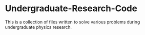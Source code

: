 # Undergraduate-Research-Code
This is a collection of files written to solve various problems during undergraduate physics research. 
